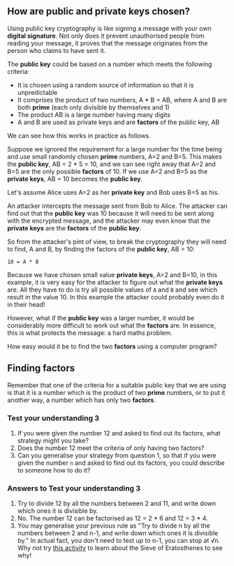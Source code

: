 ## How are public and private keys chosen?

Using public key cryptography is like signing a message with your own __digital signature__. Not only does it prevent unauthorised people from reading your message, it proves that the message originates from the person who claims to have sent it.

The **public key** could be based on a number which meets the following criteria:

- It is chosen using a random source of information so that it is unpredictable
- It comprises the product of two numbers, A * B = AB, where A and B are both **prime** (each only divisible by themselves and 1)
- The product AB is a large number having many digits
- A and B are used as private keys and are **factors** of the public key, AB

We can see how this works in practice as follows.

Suppose we ignored the requirement for a large number for the time being and use small randomly chosen **prime** numbers, A=2 and B=5. This makes the **public key**, AB = 2 * 5 = 10, and we can see right away that A=2 and B=5 are the only possible **factors** of 10. If we use A=2 and B=5 as the **private keys**, AB = 10 becomes the **public key**.

Let's assume Alice uses A=2 as her **private key** and Bob uses B=5 as his.

An attacker intercepts the message sent from Bob to Alice. The attacker can find out that the **public key** was 10 because it will need to be sent along with the encrypted message, and the attacker may even know that the **private keys** are the **factors** of the **public key**.

So from the attacker's pint of view, to break the cryptography they will need to find, A and B, by finding the factors of the **public key**, AB = 10:

```
10 = A * B
```

Because we have chosen small value **private keys**, A=2 and B=10, in this example, it is very easy for the attacker to figure out what the **private keys** are. All they have to do is try all possible values of `A` and `B` and see which result in the value 10. In this example the attacker could probably even do it in their head!

However, what if the **public key** was a larger number, it would be considerably more difficult to work out what the **factors** are. In essence, this is what protects the message: a hard maths problem.

How easy would it be to find the two **factors** using a computer program?

## Finding factors

Remember that one of the criteria for a suitable public key that we are using is that it is a number which is the product of two **prime** numbers, or to put it another way, a number which has only two **factors**.

### Test your understanding 3
1. If you were given the number 12 and asked to find out its factors, what strategy might you take?
1. Does the number 12 meet the criteria of only having two factors?
1. Can you generalise your strategy from question 1, so that if you were given the number `n` and asked to find out its factors, you could describe to someone how to do it?

### Answers to Test your understanding 3
1. Try to divide 12 by all the numbers between 2 and 11, and write down which ones it is divisible by.
1. No. The number 12 can be factorised as 12 = 2 * 6 and 12 = 3 * 4.
1. You may generalise your previous rule as "Try to divide n by all the numbers between 2 and n-1, and write down which ones it is divisible by." In actual fact, you don't need to test up to n-1, you can stop at √n. Why not try [this activity](https://nrich.maths.org/7520) to learn about the Sieve of Eratosthenes to see why!
